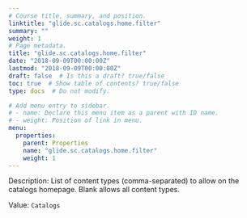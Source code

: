 ```yaml
---
# Course title, summary, and position.
linktitle: "glide.sc.catalogs.home.filter"
summary: ""
weight: 1
# Page metadata.
title: "glide.sc.catalogs.home.filter"
date: "2018-09-09T00:00:00Z"
lastmod: "2018-09-09T00:00:00Z"
draft: false  # Is this a draft? true/false
toc: true  # Show table of contents? true/false
type: docs  # Do not modify.

# Add menu entry to sidebar.
# - name: Declare this menu item as a parent with ID name.
# - weight: Position of link in menu.
menu:
  properties:
    parent: Properties
    name: "glide.sc.catalogs.home.filter"
    weight: 1
---
```


Description: List of content types (comma-separated) to allow on the catalogs homepage. Blank allows all content types.


Value: `Catalogs`